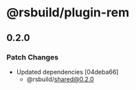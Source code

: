 # @rsbuild/plugin-rem

## 0.2.0

### Patch Changes

- Updated dependencies [04deba66]
  - @rsbuild/shared@0.2.0
